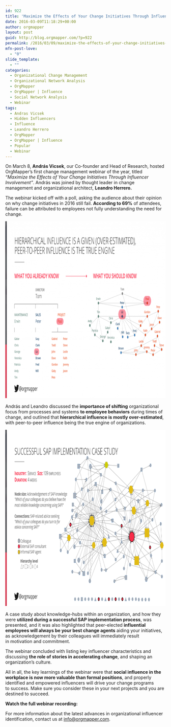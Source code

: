 ```yaml
---
id: 922
title: 'Maximize the Effects of Your Change Initiatives Through Influencer Involvement &#8211; Webinar Key Learnings'
date: 2016-03-09T11:18:29+00:00
author: orgmapper
layout: post
guid: http://blog.orgmapper.com/?p=922
permalink: /2016/03/09/maximize-the-effects-of-your-change-initiatives-through-influencer-involvement-webinar-key-learnings/
mfn-post-love:
  - "0"
slide_template:
  - ""
categories:
  - Organizational Change Management
  - Organizational Network Analysis
  - OrgMapper
  - OrgMapper | Influence
  - Social Network Analysis
  - Webinar
tags:
  - Andras Vicsek
  - Hidden Influencers
  - Influence
  - Leandro Herrero
  - OrgMapper
  - OrgMapper | Influence
  - Popular
  - Webinar
---
```

On March 8, **András Vicsek**, our Co-founder and Head of Research, hosted OrgMapper&#8217;s first change management webinar of the year, titled _&#8220;Maximize the Effects of Your Change Initiatives Through Influencer Involvement&#8221;_. András was joined by thought leader in change management and organizational architect, **Leandro Herrero.**

The webinar kicked off with a poll, asking the audience about their opinion on why change initiatives in 2016 still fail. **According to 69%** of attendees, failure can be attributed to employees not fully understanding the need for change.

<a href="/images/2016/03/OrgMapper-social-influence-VS-formal-hierarchy.png" rel="attachment wp-att-944"><img class="alignnone size-large wp-image-944" src="/images/2016/03/OrgMapper-social-influence-VS-formal-hierarchy-1024x578.png" alt="OrgMapper social influence VS formal hierarchy" width="980" height="553" /></a>

András and Leandro discussed the **importance of shifting** organizational focus from processes and systems **to employee behaviors** during times of change, and outlined that **hierarchical influence is mostly over-estimated**, with peer-to-peer influence being the true engine of organizations.

<a href="/images/2016/03/OrgMapper-SAP-implementation-case-study.png" rel="attachment wp-att-941"><img class="alignnone size-large wp-image-941" src="/images/2016/03/OrgMapper-SAP-implementation-case-study-1024x576.png" alt="OrgMapper SAP implementation case study" width="980" height="551" /></a>

A case study about knowledge-hubs within an organization, and how they were **utilized during a successful SAP implementation process**, was presented, and it was also highlighted that peer-elected **influential employees will always be your best change agents** aiding your initiatives, as acknowledgement by their colleagues will immediately result in motivation and commitment.

The webinar concluded with listing key influencer characteristics and discussing **the role of stories in accelerating change**, and shaping an organization&#8217;s culture.

All in all, the key learnings of the webinar were that **social influence in the workplace is now more valuable than formal positions**, and properly identified and empowered influencers will drive your change programs to success. Make sure you consider these in your next projects and you are destined to succeed.

**Watch the full webinar recording:**



For more information about the latest advances in organizational influencer identification, contact us at <info@orgmapper.com>.